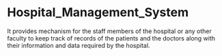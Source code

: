 # Hospital_Management_System
It provides mechanism for the staff members of the hospital or any other faculty to keep track of records of the patients and the doctors along with their information and data required by the hospital.
